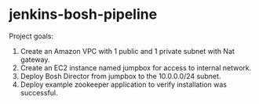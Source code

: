 # jenkins-bosh-pipeline

Project goals:

1. Create an Amazon VPC with 1 public and 1 private subnet with Nat gateway.
2. Create an EC2 instance named jumpbox for access to internal network.
3. Deploy Bosh Director from jumpbox to the 10.0.0.0/24 subnet.
4. Deploy example zookeeper application to verify installation was successful.
